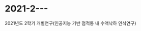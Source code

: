 # 2021-2---
2021년도 2학기 개별연구(인공지능 기반 점적통 내 수액낙하 인식연구)

<a href="https://drive.google.com/file/d/1-Pp4Nct5ZTPfWPcTeqXgIajU98uDhnsO/view?usp=sharing">
